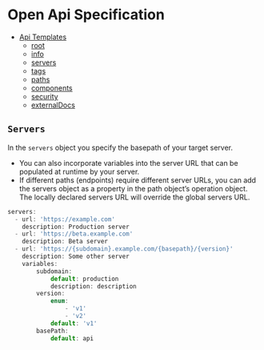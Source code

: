 # Open Api Specification 

- [Api Templates](https://samuelmensah.github.io/apitemplates/)
    - [root](https://samuelmensah.github.io/apitemplates/root)
    - [info](https://samuelmensah.github.io/apitemplates/info)
    - [servers](https://samuelmensah.github.io/apitemplates/servers)
    - [tags](https://samuelmensah.github.io/apitemplates/tags)
    - [paths](https://samuelmensah.github.io/apitemplates/paths/path)
    - [components](https://samuelmensah.github.io/apitemplates/components)
    - [security](https://samuelmensah.github.io/apitemplates/security)
    - [externalDocs](https://samuelmensah.github.io/apitemplates/externaldocs)


## `Servers` 

In the `servers` object you specify the basepath of your target server.

- You can also incorporate variables into the server URL that can be populated at runtime by your server. 
- If different paths (endpoints) require different server URLs, you can add the servers object as a property in the path object’s operation object. The locally declared servers URL will override the global servers URL.


```javascript
servers:
  - url: 'https://example.com'
    description: Production server
  - url: 'https://beta.example.com'
    description: Beta server
  - url: 'https://{subdomain}.example.com/{basepath}/{version}'
    description: Some other server
    variables:
        subdomain:
            default: production
            description: description
        version:
            enum:
                - 'v1'
                - 'v2'
            default: 'v1'
        basePath:
            default: api
```